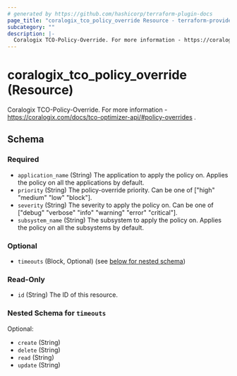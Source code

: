 ```yaml
---
# generated by https://github.com/hashicorp/terraform-plugin-docs
page_title: "coralogix_tco_policy_override Resource - terraform-provider-coralogix"
subcategory: ""
description: |-
  Coralogix TCO-Policy-Override. For more information - https://coralogix.com/docs/tco-optimizer-api/#policy-overrides .
---
```


# coralogix_tco_policy_override (Resource)

Coralogix TCO-Policy-Override. For more information - https://coralogix.com/docs/tco-optimizer-api/#policy-overrides .



<!-- schema generated by tfplugindocs -->
## Schema

### Required

- `application_name` (String) The application to apply the policy on. Applies the policy on all the applications by default.
- `priority` (String) The policy-override priority. Can be one of ["high" "medium" "low" "block"].
- `severity` (String) The severity to apply the policy on. Can be one of ["debug" "verbose" "info" "warning" "error" "critical"].
- `subsystem_name` (String) The subsystem to apply the policy on. Applies the policy on all the subsystems by default.

### Optional

- `timeouts` (Block, Optional) (see [below for nested schema](#nestedblock--timeouts))

### Read-Only

- `id` (String) The ID of this resource.

<a id="nestedblock--timeouts"></a>
### Nested Schema for `timeouts`

Optional:

- `create` (String)
- `delete` (String)
- `read` (String)
- `update` (String)



